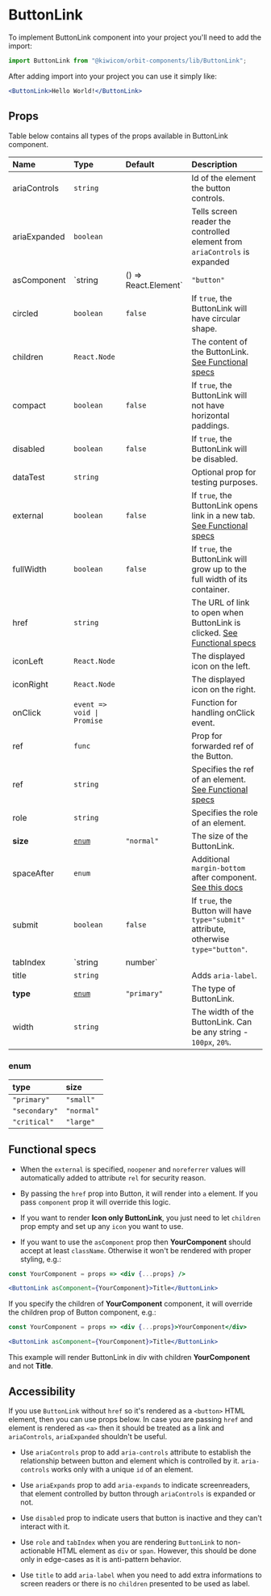 # ButtonLink

To implement ButtonLink component into your project you'll need to add the import:

```jsx
import ButtonLink from "@kiwicom/orbit-components/lib/ButtonLink";
```

After adding import into your project you can use it simply like:

```jsx
<ButtonLink>Hello World!</ButtonLink>
```

## Props

Table below contains all types of the props available in ButtonLink component.

| Name         | Type                       | Default              | Description                                                                                                                                                    |
| :----------- | :------------------------- | :------------------- | :------------------------------------------------------------------------------------------------------------------------------------------------------------- |
| ariaControls | `string`                   |                      | Id of the element the button controls.                                                                                                                         |
| ariaExpanded | `boolean`                  |                      | Tells screen reader the controlled element from `ariaControls` is expanded                                                                                     |
| asComponent  | `string                    | () => React.Element` | `"button"`                                                                                                                                                     | The component used for the root node. |
| circled      | `boolean`                  | `false`              | If `true`, the ButtonLink will have circular shape.                                                                                                            |
| children     | `React.Node`               |                      | The content of the ButtonLink. [See Functional specs](#functional-specs)                                                                                       |
| compact      | `boolean`                  | `false`              | If `true`, the ButtonLink will not have horizontal paddings.                                                                                                   |
| disabled     | `boolean`                  | `false`              | If `true`, the ButtonLink will be disabled.                                                                                                                    |
| dataTest     | `string`                   |                      | Optional prop for testing purposes.                                                                                                                            |
| external     | `boolean`                  | `false`              | If `true`, the ButtonLink opens link in a new tab. [See Functional specs](#functional-specs)                                                                   |
| fullWidth    | `boolean`                  | `false`              | If `true`, the ButtonLink will grow up to the full width of its container.                                                                                     |
| href         | `string`                   |                      | The URL of link to open when ButtonLink is clicked. [See Functional specs](#functional-specs)                                                                  |
| iconLeft     | `React.Node`               |                      | The displayed icon on the left.                                                                                                                                |
| iconRight    | `React.Node`               |                      | The displayed icon on the right.                                                                                                                               |
| onClick      | `event => void \| Promise` |                      | Function for handling onClick event.                                                                                                                           |
| ref          | `func`                     |                      | Prop for forwarded ref of the Button.                                                                                                                          |
| ref          | `string`                   |                      | Specifies the ref of an element. [See Functional specs](#functional-specs)                                                                                     |
| role         | `string`                   |                      | Specifies the role of an element.                                                                                                                              |
| **size**     | [`enum`](#enum)            | `"normal"`           | The size of the ButtonLink.                                                                                                                                    |
| spaceAfter   | `enum`                     |                      | Additional `margin-bottom` after component. [See this docs](https://github.com/kiwicom/orbit/tree/master/packages/orbit-components/src/common/getSpacingToken) |
| submit       | `boolean`                  | `false`              | If `true`, the Button will have `type="submit"` attribute, otherwise `type="button"`.                                                                          |
| tabIndex     | `string                    | number`              |                                                                                                                                                                | Specifies the tab order of an element. |
| title        | `string`                   |                      | Adds `aria-label`.                                                                                                                                             |
| **type**     | [`enum`](#enum)            | `"primary"`          | The type of ButtonLink.                                                                                                                                        |
| width        | `string`                   |                      | The width of the ButtonLink. Can be any string - `100px`, `20%`.                                                                                               |

### enum

| type          | size       |
| :------------ | :--------- |
| `"primary"`   | `"small"`  |
| `"secondary"` | `"normal"` |
| `"critical"`  | `"large"`  |

## Functional specs

- When the `external` is specified, `noopener` and `noreferrer` values will automatically added to attribute `rel` for security reason.

- By passing the `href` prop into Button, it will render into `a` element. If you pass `component` prop it will override this logic.

- If you want to render **Icon only ButtonLink**, you just need to let `children` prop empty and set up any `icon` you want to use.

* If you want to use the `asComponent` prop then **YourComponent** should accept at least `className`. Otherwise it won't be rendered with proper styling, e.g.:

```jsx
const YourComponent = props => <div {...props} />

<ButtonLink asComponent={YourComponent}>Title</ButtonLink>
```

If you specify the children of **YourComponent** component, it will override the children prop of Button component, e.g.:

```jsx
const YourComponent = props => <div {...props}>YourComponent</div>

<ButtonLink asComponent={YourComponent}>Title</ButtonLink>
```

This example will render ButtonLink in div with children **YourComponent** and not **Title**.

## Accessibility

If you use `ButtonLink` without `href` so it's rendered as a `<button>` HTML element, then you can use props below. In case you are passing `href` and element is rendered as `<a>` then it should be treated as a link and `ariaControls`, `ariaExpanded` shouldn't be useful.

- Use `ariaControls` prop to add `aria-controls` attribute to establish the relationship between button and element which is controlled by it. `aria-controls` works only with a unique `id` of an element.

- Use `ariaExpands` prop to add `aria-expands` to indicate screenreaders, that element controlled by button through `ariaControls` is expanded or not.

- Use `disabled` prop to indicate users that button is inactive and they can't interact with it.

- Use `role` and `tabIndex` when you are rendering `ButtonLink` to non-actionable HTML element as `div` or `span`. However, this should be done only in edge-cases as it is anti-pattern behavior.

* Use `title` to add `aria-label` when you need to add extra informations to screen readers or there is no `children` presented to be used as label.
